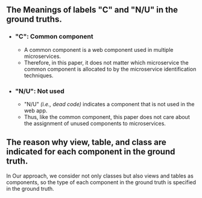 ## The Meanings of labels "C" and "N/U" in the ground truths.
+ ### "C": Common component
    - A common component is a web component used in multiple microservices.
    - Therefore, in this paper, it does not matter which microservice the common component is allocated to by the microservice identification techniques.
+ ### "N/U": Not used
    - "N/U" _(i.e., dead code)_ indicates a component that is not used in the web app.
    - Thus, like the common component, this paper does not care about the assignment of unused components to microservices.

## The reason why view, table, and class are indicated for each component in the ground truth.
In Our approach, we consider not only classes but also views and tables as components, so the type of each component in the ground truth is specified in the ground truth.
